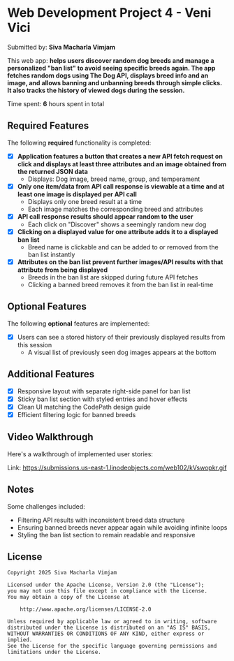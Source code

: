 # Web Development Project 4 - Veni Vici

Submitted by: **Siva Macharla Vimjam**

This web app: **helps users discover random dog breeds and manage a personalized "ban list" to avoid seeing specific breeds again. The app fetches random dogs using The Dog API, displays breed info and an image, and allows banning and unbanning breeds through simple clicks. It also tracks the history of viewed dogs during the session.**

Time spent: **6** hours spent in total

## Required Features

The following **required** functionality is completed: 

- [x] **Application features a button that creates a new API fetch request on click and displays at least three attributes and an image obtained from the returned JSON data**
  - Displays: Dog image, breed name, group, and temperament
- [x] **Only one item/data from API call response is viewable at a time and at least one image is displayed per API call**
  - Displays only one breed result at a time
  - Each image matches the corresponding breed and attributes
- [x] **API call response results should appear random to the user**
  - Each click on "Discover" shows a seemingly random new dog
- [x] **Clicking on a displayed value for one attribute adds it to a displayed ban list**
  - Breed name is clickable and can be added to or removed from the ban list instantly
- [x] **Attributes on the ban list prevent further images/API results with that attribute from being displayed**
  - Breeds in the ban list are skipped during future API fetches
  - Clicking a banned breed removes it from the ban list in real-time

## Optional Features

The following **optional** features are implemented:

- [x] Users can see a stored history of their previously displayed results from this session
  - A visual list of previously seen dog images appears at the bottom

## Additional Features

* [x] Responsive layout with separate right-side panel for ban list
* [x] Sticky ban list section with styled entries and hover effects
* [x] Clean UI matching the CodePath design guide
* [x] Efficient filtering logic for banned breeds

## Video Walkthrough

Here's a walkthrough of implemented user stories:

Link: https://submissions.us-east-1.linodeobjects.com/web102/kVswopkr.gif

## Notes

Some challenges included:
- Filtering API results with inconsistent breed data structure
- Ensuring banned breeds never appear again while avoiding infinite loops
- Styling the ban list section to remain readable and responsive

## License

    Copyright 2025 Siva Macharla Vimjam

    Licensed under the Apache License, Version 2.0 (the "License");
    you may not use this file except in compliance with the License.
    You may obtain a copy of the License at

        http://www.apache.org/licenses/LICENSE-2.0

    Unless required by applicable law or agreed to in writing, software
    distributed under the License is distributed on an "AS IS" BASIS,
    WITHOUT WARRANTIES OR CONDITIONS OF ANY KIND, either express or implied.
    See the License for the specific language governing permissions and
    limitations under the License.
